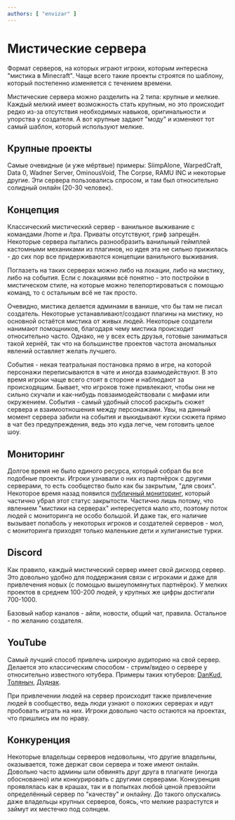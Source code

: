 ```yaml
---
authors: [ "envizar" ]
---
```


# Мистические сервера

Формат серверов, на которых играют игроки, которым интересна "мистика в Minecraft". Чаще всего такие проекты
строятся по шаблону, который постепенно изменяется с течением времени.

Мистические сервера можно разделить на 2 типа: крупные и мелкие. Каждый мелкий имеет возможность стать крупным, но это
происходит редко из-за отсутствия необходимых навыков, оригинальности и упорства у создателя. А вот крупные задают "моду"
и изменяют тот самый шаблон, который используют мелкие.

## Крупные проекты

Самые очевидные (и уже мёртвые) примеры: SiimpAlone, WarpedCraft, Data 0, Wadner Server, OminousVoid, The Corpse, RAMU INC и
некоторые другие. Эти сервера пользовались спросом, и там был относительно солидный онлайн (20-30 человек).

## Концепция

Классический мистический сервер - ванильное выживание с командами /home и /tpa. Приваты отсутствуют, гриф запрещён.
Некоторые сервера пытались разнообразить ванильный геймплей кастомными механиками из плагинов, но идея эта не сильно 
прижилась - до сих пор все придерживаются концепции ванильного выживания.

Поглазеть на таких серверах можно либо на локации, либо на мистику, либо на события. Если с локациями всё понятно - 
это постройки в мистическом стиле, на которые можно телепортироваться с помощью команд, то с остальным всё не так просто.

Очевидно, мистика делается админами в ванише, что бы там не писал создатель. Некоторые устанавливают/создают
плагины на мистику, но основной остаётся мистика от живых людей. Некоторые создатели нанимают помощников, благодаря чему
мистика происходит относительно часто. Однако, не у всех есть друзья, готовые заниматься такой хернёй, так что на
большинстве проектов частота аномальных явлений оставляет желать лучшего.

События - некая театральная постановка прямо в игре, на которой персонажи переписываются в чате и иногда взаимодействуют. В это
время игроки чаще всего стоят в стороне и наблюдают за происходящим. Бывает, что игроков тоже привлекают, чтобы они не сильно
скучали и как-нибудь повзаимодействовали с мифами или окружением. События - самый удобный способ раскрыть сюжет сервера
и взаимоотношения между персонажами. Увы, на данный момент сервера забили на события и выкидывают куски сюжета прямо в чат
без предупреждения, ведь это куда легче, чем готовить целое шоу.

## Мониторинг

Долгое время не было единого ресурса, который собрал бы все подобные проекты. Игроки узнавали о них из партнёрок с
другими серверами, то есть сообщество было как бы закрытым, "для своих". Некоторое время назад появился 
[публичный мониторинг](https://servers.meza.one), который частично убрал этот статус закрытости. Частично лишь потому, 
что явлением "мистики на серверах" интересуется мало кто, поэтому поток людей с мониторинга не особо большой. 
И даже так, его наличие вызывает попаболь у некоторых игроков и создателей серверов - мол, с мониторинга приходят только 
маленькие дети и хулиганистые турки.

## Discord

Как правило, каждый мистический сервер имеет свой дискорд сервер. Это довольно удобно для поддержания связи с игроками
и даже для привлечения новых (с помощью вышеупомянутых партнёрок). У мелких проектов в среднем 100-200 людей, у крупных же
цифры достигали 700-1000.

Базовый набор каналов - айпи, новости, общий чат, правила. Остальное - по желанию создателя.

## YouTube

Самый лучший способ привлечь широкую аудиторию на свой сервер. Делается это классическим способом - стрим/видео о сервере
у относительно известного ютубера. Примеры таких ютуберов: [DanKud](https://www.youtube.com/@dankud),
[Толяныч](https://www.youtube.com/@%D0%A0%D0%90%D1%82%D0%BE%D0%BB%D1%8F%D0%BD%D1%8B%D1%87), [Дуднак](https://www.youtube.com/@Dudnak).

При привлечении людей на сервер происходит также привлечение людей в сообщество, ведь люди узнают о похожих серверах
и идут пробовать играть на них. Игроки довольно часто остаются на проектах, что пришлись им по нраву.

## Конкуренция

Некоторые владельцы серверов недовольны, что другие владельны, оказывается, тоже держат свои сервера и тоже имеют
онлайн. Довольно часто админы шли обвинять друг друга в плагиате (иногда обоснованно) или конкурировать с другими
серверами. Конкуренция проявлялась как в крашах, так и в попытках любой ценой превзойти определённый сервер по
"качеству" и онлайну. До такого опускались даже владельцы крупных серверов, боясь, что мелкие разрастутся и займут
их местечко под солнцем.